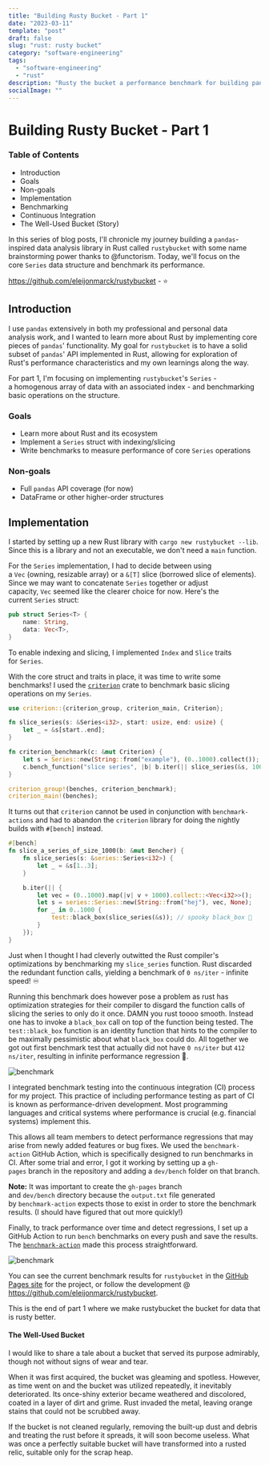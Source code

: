 ```yaml
---
title: "Building Rusty Bucket - Part 1"
date: "2023-03-11"
template: "post"
draft: false
slug: "rust: rusty bucket"
category: "software-engineering"
tags:
  - "software-engineering"
  - "rust"
description: "Rusty the bucket a performance benchmark for building pandas"
socialImage: ""
---
```


# Building Rusty Bucket - Part 1

### Table of Contents
-   Introduction
-   Goals
-   Non-goals
-   Implementation
-   Benchmarking
-   Continuous Integration
-   The Well-Used Bucket (Story)

In this series of blog posts, I'll chronicle my journey building a `pandas`-inspired data analysis library in Rust called `rustybucket` with some name brainstorming power thanks to @functorism. Today, we'll focus on the core `Series` data structure and benchmark its performance.

https://github.com/eleijonmarck/rustybucket - ⭐

## Introduction

I use `pandas` extensively in both my professional and personal data analysis work, and I wanted to learn more about Rust by implementing core pieces of `pandas`' functionality. My goal for `rustybucket` is to have a solid subset of `pandas`' API implemented in Rust, allowing for exploration of Rust's performance characteristics and my own learnings along the way.

For part 1, I'm focusing on implementing `rustybucket`'s `Series` - a homogenous array of data with an associated index - and benchmarking basic operations on the structure.

### Goals

-   Learn more about Rust and its ecosystem
-   Implement a `Series` struct with indexing/slicing
-   Write benchmarks to measure performance of core `Series` operations

### Non-goals

-   Full `pandas` API coverage (for now)
-   DataFrame or other higher-order structures

## Implementation

I started by setting up a new Rust library with `cargo new rustybucket --lib`. Since this is a library and not an executable, we don't need a `main` function.

For the `Series` implementation, I had to decide between using a `Vec` (owning, resizable array) or a `&[T]` slice (borrowed slice of elements). Since we may want to concatenate `Series` together or adjust capacity, `Vec` seemed like the clearer choice for now. Here's the current `Series` struct:

```rust
pub struct Series<T> {
    name: String,
    data: Vec<T>,
}
```

To enable indexing and slicing, I implemented `Index` and `Slice` traits for `Series`.

With the core struct and traits in place, it was time to write some benchmarks! I used the [`criterion`](https://crates.io/crates/criterion) crate to benchmark basic slicing operations on my `Series`.

```rust
use criterion::{criterion_group, criterion_main, Criterion};

fn slice_series(s: &Series<i32>, start: usize, end: usize) {
    let _ = &s[start..end];
}

fn criterion_benchmark(c: &mut Criterion) {
    let s = Series::new(String::from("example"), (0..1000).collect());
    c.bench_function("slice series", |b| b.iter(|| slice_series(&s, 100, 200)));
}

criterion_group!(benches, criterion_benchmark);
criterion_main!(benches);
```

It turns out that `criterion` cannot be used in conjunction with `benchmark-actions` and had to abandon the `criterion` library for doing the nightly builds with `#[bench]` instead.

```rust
#[bench]
fn slice_a_series_of_size_1000(b: &mut Bencher) {
	fn slice_series(s: &series::Series<i32>) {
		let _ = &s[1..3];
	}

	b.iter(|| {
		let vec = (0..1000).map(|v| v + 1000).collect::<Vec<i32>>();
		let s = series::Series::new(String::from("hej"), vec, None);
		for _ in 0..1000 {
			test::black_box(slice_series(&s)); // spooky black_box 👻
		}
	});
}
```

Just when I thought I had cleverly outwitted the Rust compiler's optimizations by benchmarking my `slice_series` function. Rust discarded the redundant function calls, yielding a benchmark of `0 ns/iter` - infinite speed! ♾️ 

Running this benchmark does however pose a problem as rust has optimization strategies for their compiler to disgard the function calls of slicing the series to only do it once. DAMN you rust toooo smooth. Instead one has to invoke a `black_box` call on top of the function being tested. The `test::black_box` function is an identity function that hints to the compiler to be maximally pessimistic about what `black_box` could do. All together we got out first benchmark test that actually did not have `0 ns/iter` but `412 ns/iter`, resulting in infinite performance regression 🤣.

![benchmark](media/rust-infinite-regression.png)

I integrated benchmark testing into the continuous integration (CI) process for my project. This practice of including performance testing as part of CI is known as performance-driven development. Most programming languages and critical systems where performance is crucial (e.g. financial systems) implement this.

This allows all team members to detect performance regressions that may arise from newly added features or bug fixes. We used the `benchmark-action` GitHub Action, which is specifically designed to run benchmarks in CI. After some trial and error, I got it working by setting up a `gh-pages` branch in the repository and adding a `dev/bench` folder on that branch.

**Note:** It was important to create the `gh-pages` branch and `dev/bench` directory because the `output.txt` file generated by `benchmark-action` expects those to exist in order to store the benchmark results. (I should have figured that out more quickly!)

Finally, to track performance over time and detect regressions, I set up a GitHub Action to run `bench` benchmarks on every push and save the results. The [`benchmark-action`](https://github.com/marketplace/actions/github-action-for-benchmark) made this process straightforward.

![benchmark](media/rust-benchmark.png)


You can see the current benchmark results for `rustybucket` in the [GitHub Pages site](https://eleijonmarck.github.io/rustybucket/dev/bench) for the project, or follow the development @ https://github.com/eleijonmarck/rustybucket.

This is the end of part 1 where we make rustybucket the bucket for data that is rusty better.

#### The Well-Used Bucket
I would like to share a tale about a bucket that served its purpose admirably, though not without signs of wear and tear.

When it was first acquired, the bucket was gleaming and spotless. However, as time went on and the bucket was utilized repeatedly, it inevitably deteriorated. Its once-shiny exterior became weathered and discolored, coated in a layer of dirt and grime. Rust invaded the metal, leaving orange stains that could not be scrubbed away.

If the bucket is not cleaned regularly, removing the built-up dust and debris and treating the rust before it spreads, it will soon become useless. What was once a perfectly suitable bucket will have transformed into a rusted relic, suitable only for the scrap heap.